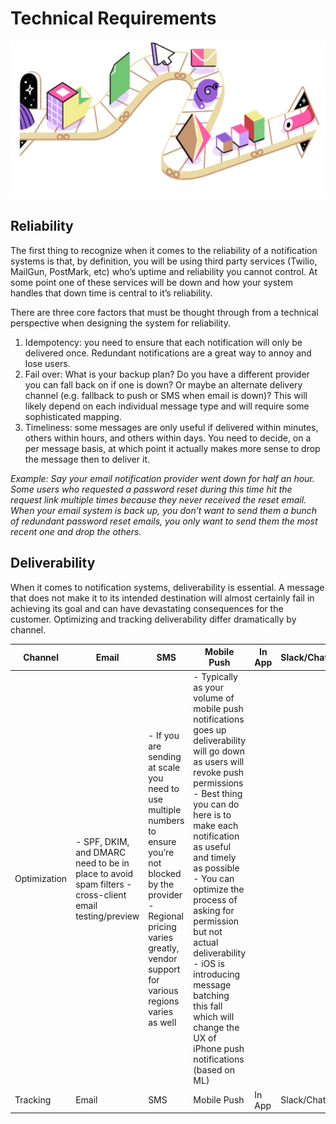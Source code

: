 # Technical Requirements
![Technical Requirements Illustration](img/technical-requirements.jpg?raw=true)

## Reliability
The first thing to recognize when it comes to the reliability of a notification systems is that, by definition, you will be using third party services (Twilio, MailGun, PostMark, etc) who’s uptime and reliability you cannot control. At some point one of these services will be down and how your system handles that down time is central to it’s reliability. 

There are three core factors that must be thought through from a technical perspective when designing the system for reliability.
 
1. Idempotency: you need to ensure that each notification will only be delivered once. Redundant notifications are a great way to annoy and lose users.
2. Fail over: What is your backup plan? Do you have a different provider you can fall back on if one is down? Or maybe an alternate delivery channel (e.g. fallback to push or SMS when email is down)? This will likely depend on each individual message type and will require some sophisticated mapping.
3. Timeliness: some messages are only useful if delivered within minutes, others within hours, and others within days. You need to decide, on a per message basis, at which point it actually makes more sense to drop the message then to deliver it.

*Example: Say your email notification provider went down for half an hour. Some users who requested a password reset during this time hit the request link multiple times because they never received the reset email. When your email system is back up, you don’t want to send them a bunch of redundant password reset emails, you only want to send them the most recent one and drop the others.*

## Deliverability
When it comes to notification systems, deliverability is essential. A message that does not make it to its intended destination will almost certainly fail in achieving its goal and can have devastating consequences for the customer. Optimizing and tracking deliverability differ dramatically by channel. 

| Channel      | Email | SMS      | Mobile Push  | In App      | Slack/Chat |
| -----------  | ----------- | ----------- | ----------- | ----------- | ----------- |
| Optimization      | - SPF, DKIM, and DMARC need to be in place to avoid spam filters -  cross-client email testing/preview <br>| - If you are sending at scale you need to use multiple numbers to ensure you’re not blocked by the provider <br>- Regional pricing varies greatly, vendor support for various regions varies as well | - Typically as your volume of mobile push notifications goes up deliverability will go down as users will revoke push permissions <br> - Best thing you can do here is to make each notification as useful and timely as possible <br> - You can optimize the process of asking for permission but not actual deliverability <br> - iOS is introducing message batching this fall which will change the UX of iPhone push notifications (based on ML)
| Tracking      | Email | SMS      | Mobile Push  | In App      | Slack/Chat |

